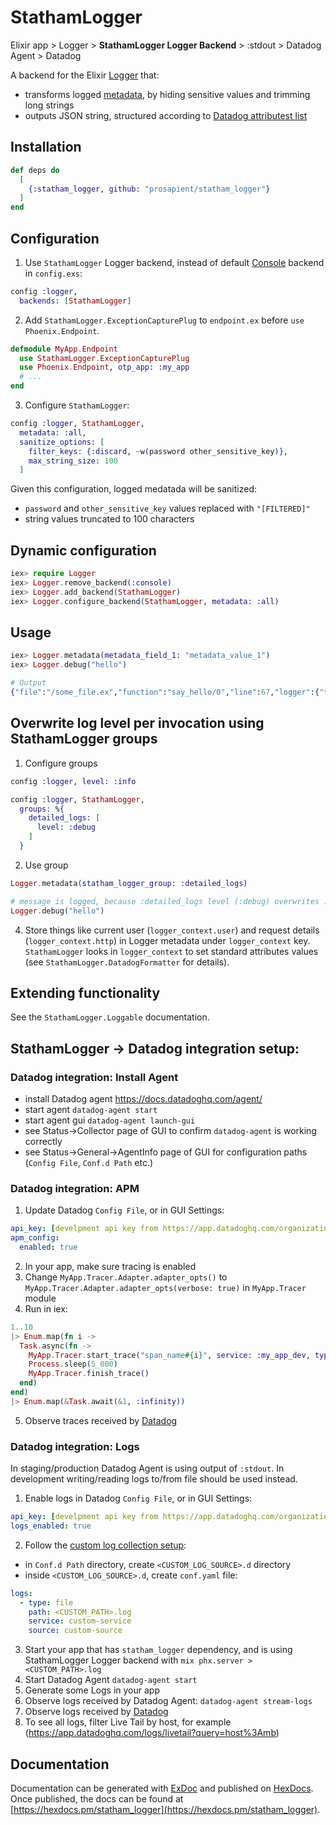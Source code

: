 # StathamLogger

Elixir app > Logger > **StathamLogger Logger Backend** > :stdout > Datadog Agent > Datadog

A backend for the Elixir [Logger](https://hexdocs.pm/logger/Logger.html) that:
- transforms logged [metadata](https://hexdocs.pm/logger/1.12/Logger.html#module-metadata), by hiding sensitive values and trimming long strings
- outputs JSON string, structured according to [Datadog attributest list](https://docs.datadoghq.com/logs/processing/attributes_naming_convention/#default-standard-attribute-list)

## Installation

```elixir
def deps do
  [
    {:statham_logger, github: "prosapient/statham_logger"}
  ]
end
```

## Configuration

1. Use `StathamLogger` Logger backend, instead of default [Console](https://github.com/elixir-lang/elixir/blob/master/lib/logger/lib/logger/backends/console.ex) backend in `config.exs`:

```elixir
config :logger,
  backends: [StathamLogger]
```

2. Add `StathamLogger.ExceptionCapturePlug` to `endpoint.ex` before `use Phoenix.Endpoint`.
```elixir
defmodule MyApp.Endpoint
  use StathamLogger.ExceptionCapturePlug
  use Phoenix.Endpoint, otp_app: :my_app
  # ...
end
```

3. Configure `StathamLogger`:

```elixir
config :logger, StathamLogger,
  metadata: :all,
  sanitize_options: [
    filter_keys: {:discard, ~w(password other_sensitive_key)},
    max_string_size: 100
  ]
```
Given this configuration, logged medatada will be sanitized:
- `password` and `other_sensitive_key` values replaced with `"[FILTERED]"`
- string values truncated to 100 characters

## Dynamic configuration
```elixir
iex> require Logger
iex> Logger.remove_backend(:console)
iex> Logger.add_backend(StathamLogger)
iex> Logger.configure_backend(StathamLogger, metadata: :all)
```

## Usage
```elixir
iex> Logger.metadata(metadata_field_1: "metadata_value_1")
iex> Logger.debug("hello")

# Output
{"file":"/some_file.ex","function":"say_hello/0","line":67,"logger":{"thread_name":"#PID<0.222.0>","method_name":"HelloModule.say_hello/0"},"message":"hello","metadata_field_1":"metadata_value_1","mfa":["HelloModule","say_hello",0],"module":"HelloModule","pid":"#PID<0.222.0>","syslog":{"hostname":"mb","severity":"debug","timestamp":"2021-10-07T10:20:17.902Z"}}
```

## Overwrite log level per invocation using StathamLogger groups

1. Configure groups
```elixir
config :logger, level: :info

config :logger, StathamLogger,
  groups: %{
    detailed_logs: [
      level: :debug
    ]
  }
```

2. Use group
```elixir
Logger.metadata(statham_logger_group: :detailed_logs)

# message is logged, because :detailed_logs level (:debug) overwrites :logger level (:info)
Logger.debug("hello")
```

4. Store things like current user (`logger_context.user`) and request details (`logger_context.http`) in Logger metadata under `logger_context` key.
`StathamLogger` looks in `logger_context` to set standard attributes values (see `StathamLogger.DatadogFormatter` for details).


## Extending functionality

See the `StathamLogger.Loggable` documentation.

## StathamLogger -> Datadog integration setup:

### Datadog integration: Install Agent
- install Datadog agent https://docs.datadoghq.com/agent/
- start agent `datadog-agent start`
- start agent gui `datadog-agent launch-gui`
- see Status->Collector page of GUI to confirm `datadog-agent` is working correctly
- see Status->General->AgentInfo page of GUI for configuration paths (`Config File`, `Conf.d Path` etc.)

### Datadog integration: APM
1. Update Datadog `Config File`, or in GUI Settings:
```yaml
api_key: [develpment api key from https://app.datadoghq.com/organization-settings/api-keys]
apm_config:
  enabled: true
```
2. In your app, make sure tracing is enabled
3. Change `MyApp.Tracer.Adapter.adapter_opts()` to `MyApp.Tracer.Adapter.adapter_opts(verbose: true)` in `MyApp.Tracer` module
4. Run in iex:
```elixir
1..10
|> Enum.map(fn i ->
  Task.async(fn ->
    MyApp.Tracer.start_trace("span_name#{i}", service: :my_app_dev, type: :custom)
    Process.sleep(5_000)
    MyApp.Tracer.finish_trace()
  end)
end)
|> Enum.map(&Task.await(&1, :infinity))
```
5. Observe traces received by [Datadog](https://app.datadoghq.com/apm/traces)

### Datadog integration: Logs
In staging/production Datadog Agent is using output of `:stdout`.
In development writing/reading logs to/from file should be used instead.

1. Enable logs in Datadog `Config File`, or in  GUI Settings:
```yaml
api_key: [develpment api key from https://app.datadoghq.com/organization-settings/api-keys]
logs_enabled: true
```
2. Follow the [custom log collection setup](https://docs.datadoghq.com/agent/logs/?tab=tailfiles#custom-log-collection):
- in `Conf.d Path` directory, create `<CUSTOM_LOG_SOURCE>.d` directory
- inside `<CUSTOM_LOG_SOURCE>.d`, create `conf.yaml` file:
```yaml
logs:
  - type: file
    path: <CUSTOM_PATH>.log
    service: custom-service
    source: custom-source
```
3. Start your app that has `statham_logger` dependency, and is using StathamLogger Logger backend with `mix phx.server > <CUSTOM_PATH>.log`
4. Start Datadog Agent `datadog-agent start`
5. Generate some Logs in your app
6. Observe logs received by Datadog Agent: `datadog-agent stream-logs`
7. Observe logs received by [Datadog](https://app.datadoghq.com/logs/livetail)
8. To see all logs, filter Live Tail by host, for example (https://app.datadoghq.com/logs/livetail?query=host%3Amb)

## Documentation
Documentation can be generated with [ExDoc](https://github.com/elixir-lang/ex_doc)
and published on [HexDocs](https://hexdocs.pm). Once published, the docs can
be found at [https://hexdocs.pm/statham_logger](https://hexdocs.pm/statham_logger).
